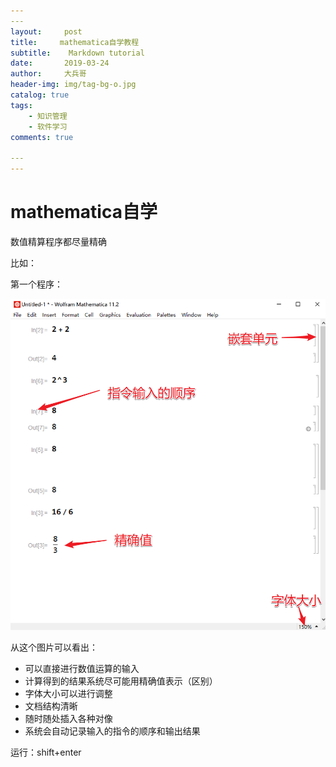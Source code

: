 ```yaml
---
​---
layout:     post
title:     mathematica自学教程
subtitle:    Markdown tutorial
date:       2019-03-24
author:     大兵哥
header-img: img/tag-bg-o.jpg
catalog: true
tags:
    - 知识管理
    - 软件学习
comments: true

​---
---
```


# mathematica自学

数值精算程序都尽量精确

比如：

第一个程序：

![图片](../img2/1553439310559.png)

从这个图片可以看出：

* 可以直接进行数值运算的输入
* 计算得到的结果系统尽可能用精确值表示（区别）
* 字体大小可以进行调整
* 文档结构清晰
* 随时随处插入各种对像
* 系统会自动记录输入的指令的顺序和输出结果

运行：shift+enter


